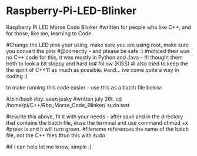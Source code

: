 # Raspberry-Pi-LED-Blinker
Raspberry Pi LED Morse Code Blinker
#written for people who like C++, and for those, like me, learning to Code.

#Change the LED pins your using, make sure you are using root, make sure you convert the pins
#@correctly - and please be safe :)
#noticed their was no C++ code for this, it was mostly in Python and Java - 
#I thought them both to look a bit sloppy and hard to# follow (KISS)
#I also tried to keep the the spirit of C++11 as much as possible. 
#and... ive come quite a way in coding :)



to make running this code easier - use this as a batch file below:

#/bin/bash
#by: sean jesky
#written july 26t.
cd /home/pi/C++/Rbp_Morse_Code_Blinker/
sudo test


#rewrite this above, fit it with your needs - after save and in the directory that contains the batch file,
#use the terminal and use command chmod +x <filename>
#press ls and it will turn green.
#filename references the name of the batch file, not the C++ files
#run this with sudo


#if i can help let me know, simple :) 
